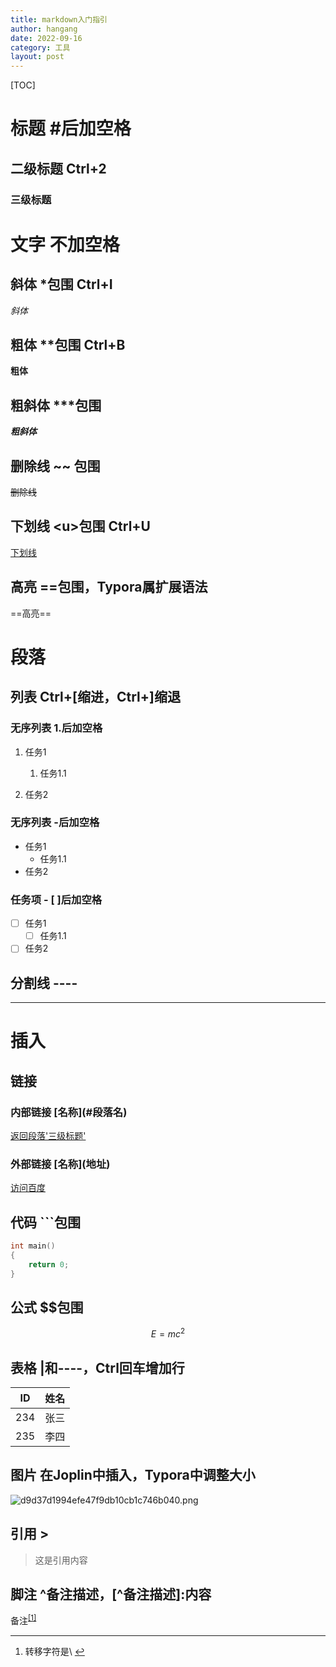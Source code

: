 ```yaml
---
title: markdown入门指引
author: hangang
date: 2022-09-16
category: 工具
layout: post
---
```


[TOC]

# 标题 #后加空格

## 二级标题 Ctrl+2

### 三级标题

# 文字 不加空格

## 斜体 *包围 Ctrl+I

*斜体*

## 粗体 **包围 Ctrl+B

**粗体**

## 粗斜体 ***包围

***粗斜体***

## 删除线 ~~ 包围

~~删除线~~

## 下划线 &lt;u&gt;包围 Ctrl+U

<u>下划线</u>

## 高亮 ==包围，Typora属扩展语法

==高亮==

# 段落

## 列表 Ctrl+\[缩进，Ctrl+\]缩退

### 无序列表 1.后加空格

1.  任务1
    
    1.  任务1.1
2.  任务2
    

### 无序列表 -后加空格

- 任务1
    - 任务1.1
- 任务2

### 任务项 \- \[ \]后加空格

- [ ] 任务1
    - [ ] 任务1.1
- [ ] 任务2

## 分割线 ----

* * *

# 插入

## 链接

### 内部链接 \[名称\](#段落名)

[返回段落'三级标题'](#%E4%B8%89%E7%BA%A7%E6%A0%87%E9%A2%98)

### 外部链接 \[名称\](地址)

[访问百度](https://www.baidu.com)

## 代码 ```包围

```C++
int main()
{
    return 0;
}
```

## 公式 $$包围

$$
E=mc^2
$$

## 表格 |和----，Ctrl回车增加行

| ID  | 姓名  |
| --- | --- |
| 234 | 张三  |
| 235 | 李四  |

## 图片 在Joplin中插入，Typora中调整大小

![d9d37d1994efe47f9db10cb1c746b040.png](:/d0fdfd8445f945c7bda79b12db690e37)

## 引用 >

> 这是引用内容

## 脚注 ^备注描述，\[^备注描述\]:内容

备注<sup>[\[1\]](#fn1)</sup>

* * *

1.  转移字符是\ [↩︎](#fnref1)
